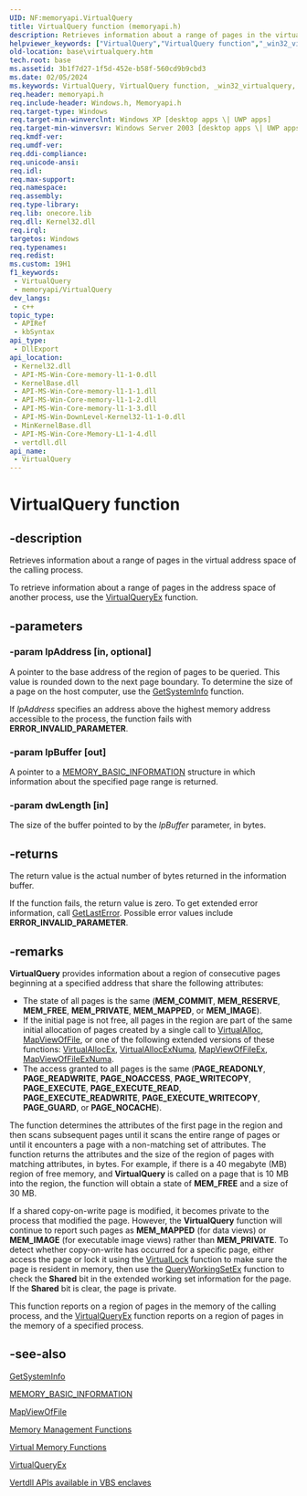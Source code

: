 ```yaml
---
UID: NF:memoryapi.VirtualQuery
title: VirtualQuery function (memoryapi.h)
description: Retrieves information about a range of pages in the virtual address space of the calling process.
helpviewer_keywords: ["VirtualQuery","VirtualQuery function","_win32_virtualquery","base.virtualquery","winbase/VirtualQuery"]
old-location: base\virtualquery.htm
tech.root: base
ms.assetid: 3b1f7d27-1f5d-452e-b58f-560cd9b9cbd3
ms.date: 02/05/2024
ms.keywords: VirtualQuery, VirtualQuery function, _win32_virtualquery, base.virtualquery, winbase/VirtualQuery
req.header: memoryapi.h
req.include-header: Windows.h, Memoryapi.h
req.target-type: Windows
req.target-min-winverclnt: Windows XP [desktop apps \| UWP apps]
req.target-min-winversvr: Windows Server 2003 [desktop apps \| UWP apps]
req.kmdf-ver: 
req.umdf-ver: 
req.ddi-compliance: 
req.unicode-ansi: 
req.idl: 
req.max-support: 
req.namespace: 
req.assembly: 
req.type-library: 
req.lib: onecore.lib
req.dll: Kernel32.dll
req.irql: 
targetos: Windows
req.typenames: 
req.redist: 
ms.custom: 19H1
f1_keywords:
 - VirtualQuery
 - memoryapi/VirtualQuery
dev_langs:
 - c++
topic_type:
 - APIRef
 - kbSyntax
api_type:
 - DllExport
api_location:
 - Kernel32.dll
 - API-MS-Win-Core-memory-l1-1-0.dll
 - KernelBase.dll
 - API-MS-Win-Core-memory-l1-1-1.dll
 - API-MS-Win-Core-memory-l1-1-2.dll
 - API-MS-Win-Core-memory-l1-1-3.dll
 - API-MS-Win-DownLevel-Kernel32-l1-1-0.dll
 - MinKernelBase.dll
 - API-MS-Win-Core-Memory-L1-1-4.dll
 - vertdll.dll
api_name:
 - VirtualQuery
---
```


# VirtualQuery function

## -description

Retrieves information about a range of pages in the virtual address space of the calling process.

To retrieve information about a range of pages in the address space of another process, use the [VirtualQueryEx](nf-memoryapi-virtualqueryex.md) function.

## -parameters

### -param lpAddress [in, optional]

A pointer to the base address of the region of pages to be queried. This value is rounded down to the next page boundary. To determine the size of a page on the host computer, use the [GetSystemInfo](../sysinfoapi/nf-sysinfoapi-getsysteminfo.md) function.

If *lpAddress* specifies an address above the highest memory address accessible to the process, the function fails with **ERROR_INVALID_PARAMETER**.

### -param lpBuffer [out]

A pointer to a [MEMORY_BASIC_INFORMATION](../winnt/ns-winnt-memory_basic_information.md) structure in which information about the specified page range is returned.

### -param dwLength [in]

The size of the buffer pointed to by the *lpBuffer* parameter, in bytes.

## -returns

The return value is the actual number of bytes returned in the information buffer.

If the function fails, the return value is zero. To get extended error information, call [GetLastError](../errhandlingapi/nf-errhandlingapi-getlasterror.md). Possible error values include **ERROR_INVALID_PARAMETER**.

## -remarks

**VirtualQuery** provides information about a region of consecutive pages beginning at a specified address that share the following attributes:

- The state of all pages is the same (**MEM_COMMIT**, **MEM_RESERVE**, **MEM_FREE**, **MEM_PRIVATE**, **MEM_MAPPED**, or **MEM_IMAGE**).
- If the initial page is not free, all pages in the region are part of the same initial allocation of pages created by a single call to [VirtualAlloc](nf-memoryapi-virtualalloc.md), [MapViewOfFile](nf-memoryapi-mapviewoffile.md), or one of the following extended versions of these functions: [VirtualAllocEx](nf-memoryapi-virtualallocex.md), [VirtualAllocExNuma](nf-memoryapi-virtualallocexnuma.md), [MapViewOfFileEx](nf-memoryapi-mapviewoffileex.md), [MapViewOfFileExNuma](../winbase/nf-winbase-mapviewoffileexnuma.md).
- The access granted to all pages is the same (**PAGE_READONLY**, **PAGE_READWRITE**, **PAGE_NOACCESS**, **PAGE_WRITECOPY**, **PAGE_EXECUTE**, **PAGE_EXECUTE_READ**, **PAGE_EXECUTE_READWRITE**, **PAGE_EXECUTE_WRITECOPY**, **PAGE_GUARD**, or **PAGE_NOCACHE**).

The function determines the attributes of the first page in the region and then scans subsequent pages until it scans the entire range of pages or until it encounters a page with a non-matching set of attributes. The function returns the attributes and the size of the region of pages with matching attributes, in bytes. For example, if there is a 40 megabyte (MB) region of free memory, and **VirtualQuery** is called on a page that is 10 MB into the region, the function will obtain a state of **MEM_FREE** and a size of 30 MB.

If a shared copy-on-write page is modified, it becomes private to the process that modified the page. However, the **VirtualQuery** function will continue to report such pages as **MEM_MAPPED** (for data views) or **MEM_IMAGE** (for executable image views) rather than **MEM_PRIVATE**. To detect whether copy-on-write has occurred for a specific page, either access the page or lock it using the [VirtualLock](nf-memoryapi-virtuallock.md) function to make sure the page is resident in memory, then use the [QueryWorkingSetEx](../psapi/nf-psapi-queryworkingsetex.md) function to check the **Shared** bit in the extended working set information for the page. If the **Shared** bit is clear, the page is private.

This function reports on a region of pages in the memory of the calling process, and the [VirtualQueryEx](nf-memoryapi-virtualqueryex.md) function reports on a region of pages in the memory of a specified process.

## -see-also

[GetSystemInfo](../sysinfoapi/nf-sysinfoapi-getsysteminfo.md)

[MEMORY_BASIC_INFORMATION](../winnt/ns-winnt-memory_basic_information.md)

[MapViewOfFile](nf-memoryapi-mapviewoffile.md)

[Memory Management Functions](/windows/win32/Memory/memory-management-functions)

[Virtual Memory Functions](/windows/win32/Memory/virtual-memory-functions)

[VirtualQueryEx](nf-memoryapi-virtualqueryex.md)

[Vertdll APIs available in VBS enclaves](/windows/win32/trusted-execution/enclaves-available-in-vertdll)
